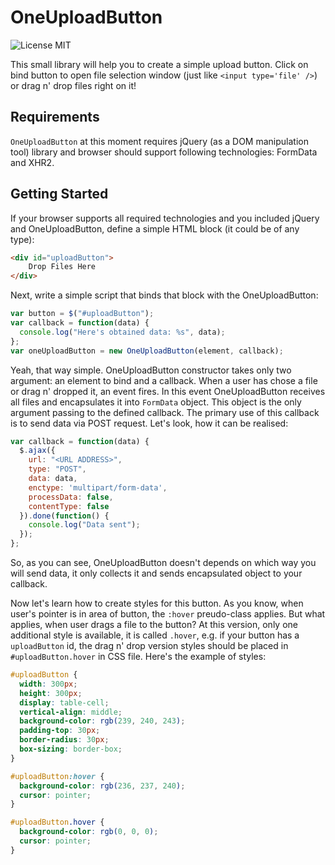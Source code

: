 # OneUploadButton

![License MIT](http://img.shields.io/badge/license-mit-orange.svg?style=flat)

This small library will help you to create a simple upload button. Click on bind button to open file selection window (just like `<input type='file' />`) or drag n' drop files right on it! 

## Requirements

`OneUploadButton` at this moment requires jQuery (as a DOM manipulation tool) library and browser should support following technologies: FormData and XHR2.

## Getting Started

If your browser supports all required technologies and you included jQuery and OneUploadButton, define a simple HTML block (it could be of any type):

```html
<div id="uploadButton">
    Drop Files Here
</div>
```

Next, write a simple script that binds that block with the OneUploadButton:

```js
var button = $("#uploadButton");
var callback = function(data) {
  console.log("Here's obtained data: %s", data);  
};
var oneUploadButton = new OneUploadButton(element, callback);
```

Yeah, that way simple. OneUploadButton constructor takes only two argument: an element to bind and a callback. When a user has chose a file or drag n' dropped it, an event fires. In this event OneUploadButton receives all files and encapsulates it into `FormData` object. This object is the only argument passing to the defined callback. The primary use of this callback is to send data via POST request. Let's look, how it can be realised:

```js
var callback = function(data) {
  $.ajax({
    url: "<URL ADDRESS>",
    type: "POST",
    data: data,
    enctype: 'multipart/form-data',
    processData: false,
    contentType: false
  }).done(function() {
    console.log("Data sent");
  });  
};
```

So, as you can see, OneUploadButton doesn't depends on which way you will send data, it only collects it and sends encapsulated object to your callback.

Now let's learn how to create styles for this button. As you know, when user's pointer is in area of button, the `:hover` preudo-class applies. But what applies, when user drags a file to the button? At this version, only one additional style is available, it is called `.hover`, e.g. if your button has a `uploadButton` id, the drag n' drop version styles should be placed in `#uploadButton.hover` in CSS file. Here's the example of styles:

```css
#uploadButton {
  width: 300px;
  height: 300px;
  display: table-cell;
  vertical-align: middle;
  background-color: rgb(239, 240, 243);
  padding-top: 30px;  
  border-radius: 30px;
  box-sizing: border-box;
}

#uploadButton:hover {
  background-color: rgb(236, 237, 240);
  cursor: pointer;
}

#uploadButton.hover {
  background-color: rgb(0, 0, 0);
  cursor: pointer;
}
```